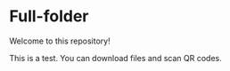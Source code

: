 # Full-folder
Welcome to this repository!

This is a test. You can download files and scan QR codes.
